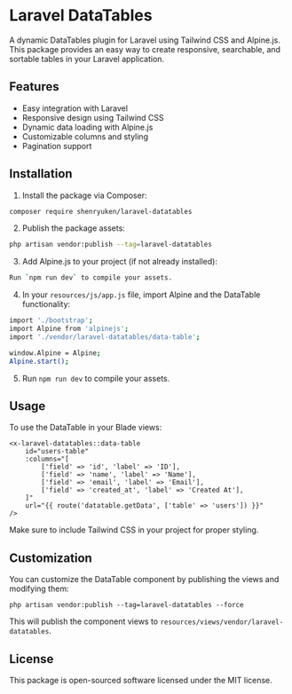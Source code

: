 # Laravel DataTables

A dynamic DataTables plugin for Laravel using Tailwind CSS and Alpine.js. This package provides an easy way to create responsive, searchable, and sortable tables in your Laravel application.

## Features

-   Easy integration with Laravel
-   Responsive design using Tailwind CSS
-   Dynamic data loading with Alpine.js
-   Customizable columns and styling
-   Pagination support

## Installation

1. Install the package via Composer:

```bash
composer require shenryuken/laravel-datatables
```

2. Publish the package assets:

```bash
php artisan vendor:publish --tag=laravel-datatables
```

3. Add Alpine.js to your project (if not already installed):

```bash
Run `npm run dev` to compile your assets.
```

4. In your `resources/js/app.js` file, import Alpine and the DataTable functionality:

```bash
import './bootstrap';
import Alpine from 'alpinejs';
import './vendor/laravel-datatables/data-table';

window.Alpine = Alpine;
Alpine.start();
```

5. Run `npm run dev` to compile your assets.

## Usage

To use the DataTable in your Blade views:

```
<x-laravel-datatables::data-table
    id="users-table"
    :columns="[
        ['field' => 'id', 'label' => 'ID'],
        ['field' => 'name', 'label' => 'Name'],
        ['field' => 'email', 'label' => 'Email'],
        ['field' => 'created_at', 'label' => 'Created At'],
    ]"
    url="{{ route('datatable.getData', ['table' => 'users']) }}"
/>
```

Make sure to include Tailwind CSS in your project for proper styling.

## Customization

You can customize the DataTable component by publishing the views and modifying them:

```
php artisan vendor:publish --tag=laravel-datatables --force
```

This will publish the component views to `resources/views/vendor/laravel-datatables`.

## License

This package is open-sourced software licensed under the MIT license.
